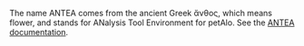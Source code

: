 The name ANTEA comes from the ancient Greek ἄνθος, which means flower, and stands for ANalysis Tool Environment for petAlo.
See the [ANTEA documentation](https://antea.readthedocs.io/).
